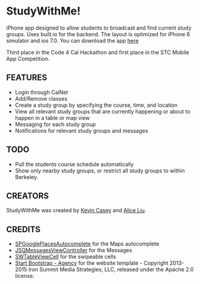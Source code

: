 StudyWithMe!
======
iPhone app designed to allow students to broadcast and find current study groups. Uses built.io for the backend. The layout is optimized for iPhone 6 simulator and ios 7.0. You can download the app [here](https://itunes.apple.com/us/app/studywithme!/id982672000?mt=8)

Third place in the Code 4 Cal Hackathon and first place in the STC Mobile App Competition.

FEATURES
---------------------
  - Login through CalNet
  - Add/Remove classes
  - Create a study group by specifying the course, time, and location
  - View all relevant study groups that are currently happening or about to happen in a table or map view
  - Messaging for each study group
  - Notifications for relevant study groups and messages

TODO
----------------------
  - Pull the students course schedule automatically
  - Show only nearby study groups, or restrict all study groups to within Berkeley.

CREATORS
----------------------
StudyWithMe was created by [Kevin Casey](http://www.kacasey.me/) and [Alice Liu](http://www.alicejliu.com/).

CREDITS
----------------------
  - [SPGooglePlacesAutocomplete](https://github.com/chenyuan/SPGooglePlacesAutocomplete) for the Maps autocomplete
  - [JSQMessagesViewController](https://github.com/jessesquires/JSQMessagesViewController) for the Messages
  - [SWTableViewCell](https://github.com/CEWendel/SWTableViewCell) for the swipeable cells
  - [Start Bootstrap - Agency](https://github.com/IronSummitMedia/startbootstrap-agency) for the website template - Copyright 2013-2015 Iron Summit Media Strategies, LLC, released under the Apache 2.0 license.
